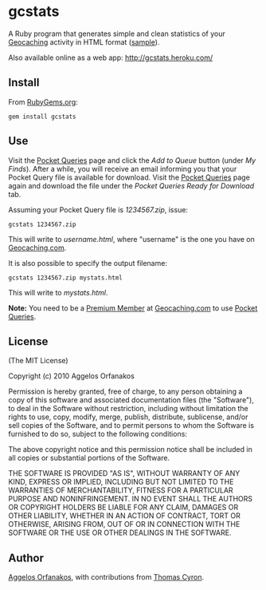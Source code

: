 # gcstats #

A Ruby program that generates simple and clean statistics of your [Geocaching][gc] activity in HTML format ([sample][agorf]).

Also available online as a web app: <http://gcstats.heroku.com/>

[gc]: http://www.geocaching.com/
[agorf]: http://agorf.github.com/gcstats/agorf.html

## Install ##

From [RubyGems.org](http://rubygems.org/gems/gcstats):

    gem install gcstats

## Use ##

Visit the [Pocket Queries][pq] page and click the _Add to Queue_ button (under _My Finds_). After a while, you will receive an email informing you that your Pocket Query file is available for download. Visit the [Pocket Queries][pq] page again and download the file under the _Pocket Queries Ready for Download_ tab.

Assuming your Pocket Query file is _1234567.zip_, issue:

    gcstats 1234567.zip

This will write to _username.html_, where "username" is the one you have on [Geocaching.com][gc].

It is also possible to specify the output filename:

    gcstats 1234567.zip mystats.html

This will write to _mystats.html_.

**Note:** You need to be a [Premium Member][pm] at [Geocaching.com][gc] to use [Pocket Queries][pq].

[pq]: http://www.geocaching.com/pocket/
[pm]: https://www.geocaching.com/membership/

## License ##

(The MIT License)

Copyright (c) 2010 Aggelos Orfanakos

Permission is hereby granted, free of charge, to any person obtaining a copy of this software and associated documentation files (the "Software"), to deal in the Software without restriction, including without limitation the rights to use, copy, modify, merge, publish, distribute, sublicense, and/or sell copies of the Software, and to permit persons to whom the Software is furnished to do so, subject to the following conditions:

The above copyright notice and this permission notice shall be included in all copies or substantial portions of the Software.

THE SOFTWARE IS PROVIDED "AS IS", WITHOUT WARRANTY OF ANY KIND, EXPRESS OR IMPLIED, INCLUDING BUT NOT LIMITED TO THE WARRANTIES OF MERCHANTABILITY, FITNESS FOR A PARTICULAR PURPOSE AND NONINFRINGEMENT. IN NO EVENT SHALL THE AUTHORS OR COPYRIGHT HOLDERS BE LIABLE FOR ANY CLAIM, DAMAGES OR OTHER LIABILITY, WHETHER IN AN ACTION OF CONTRACT, TORT OR OTHERWISE, ARISING FROM, OUT OF OR IN CONNECTION WITH THE SOFTWARE OR THE USE OR OTHER DEALINGS IN THE SOFTWARE.

## Author ##

[Aggelos Orfanakos](http://agorf.gr/), with contributions from [Thomas Cyron](http://thcyron.de/).
